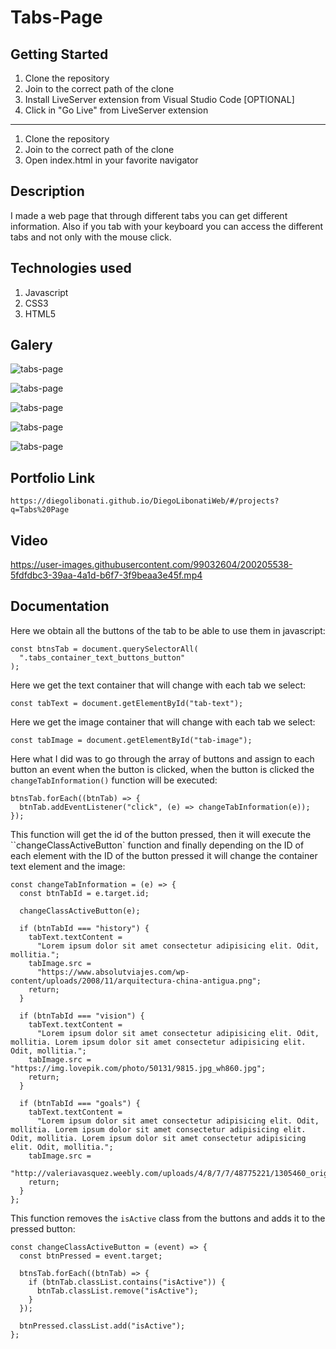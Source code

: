 # Tabs-Page

## Getting Started

1. Clone the repository
2. Join to the correct path of the clone
3. Install LiveServer extension from Visual Studio Code [OPTIONAL]
4. Click in "Go Live" from LiveServer extension

---

1. Clone the repository
2. Join to the correct path of the clone
3. Open index.html in your favorite navigator

## Description

I made a web page that through different tabs you can get different information. Also if you tab with your keyboard you can access the different tabs and not only with the mouse click.

## Technologies used

1. Javascript
2. CSS3
3. HTML5

## Galery

![tabs-page](https://raw.githubusercontent.com/DiegoLibonati/DiegoLibonatiWeb/main/data/projects/Javascript/Imagenes/tabs2-0.jpg)

![tabs-page](https://raw.githubusercontent.com/DiegoLibonati/DiegoLibonatiWeb/main/data/projects/Javascript/Imagenes/tabs2-1.jpg)

![tabs-page](https://raw.githubusercontent.com/DiegoLibonati/DiegoLibonatiWeb/main/data/projects/Javascript/Imagenes/tabs2-2.jpg)

![tabs-page](https://raw.githubusercontent.com/DiegoLibonati/DiegoLibonatiWeb/main/data/projects/Javascript/Imagenes/tabs2-3.jpg)

![tabs-page](https://raw.githubusercontent.com/DiegoLibonati/DiegoLibonatiWeb/main/data/projects/Javascript/Imagenes/tabs2-4.jpg)

## Portfolio Link

`https://diegolibonati.github.io/DiegoLibonatiWeb/#/projects?q=Tabs%20Page`

## Video

https://user-images.githubusercontent.com/99032604/200205538-5fdfdbc3-39aa-4a1d-b6f7-3f9beaa3e45f.mp4

## Documentation

Here we obtain all the buttons of the tab to be able to use them in javascript:

```
const btnsTab = document.querySelectorAll(
  ".tabs_container_text_buttons_button"
);
```

Here we get the text container that will change with each tab we select:

```
const tabText = document.getElementById("tab-text");
```

Here we get the image container that will change with each tab we select:

```
const tabImage = document.getElementById("tab-image");
```

Here what I did was to go through the array of buttons and assign to each button an event when the button is clicked, when the button is clicked the `changeTabInformation()` function will be executed:

```
btnsTab.forEach((btnTab) => {
  btnTab.addEventListener("click", (e) => changeTabInformation(e));
});
```

This function will get the id of the button pressed, then it will execute the ``changeClassActiveButton` function and finally depending on the ID of each element with the ID of the button pressed it will change the container text element and the image:

```
const changeTabInformation = (e) => {
  const btnTabId = e.target.id;

  changeClassActiveButton(e);

  if (btnTabId === "history") {
    tabText.textContent =
      "Lorem ipsum dolor sit amet consectetur adipisicing elit. Odit, mollitia.";
    tabImage.src =
      "https://www.absolutviajes.com/wp-content/uploads/2008/11/arquitectura-china-antigua.png";
    return;
  }

  if (btnTabId === "vision") {
    tabText.textContent =
      "Lorem ipsum dolor sit amet consectetur adipisicing elit. Odit, mollitia. Lorem ipsum dolor sit amet consectetur adipisicing elit. Odit, mollitia.";
    tabImage.src = "https://img.lovepik.com/photo/50131/9815.jpg_wh860.jpg";
    return;
  }

  if (btnTabId === "goals") {
    tabText.textContent =
      "Lorem ipsum dolor sit amet consectetur adipisicing elit. Odit, mollitia. Lorem ipsum dolor sit amet consectetur adipisicing elit. Odit, mollitia. Lorem ipsum dolor sit amet consectetur adipisicing elit. Odit, mollitia.";
    tabImage.src =
      "http://valeriavasquez.weebly.com/uploads/4/8/7/7/48775221/1305460_orig.jpg";
    return;
  }
};
```

This function removes the `isActive` class from the buttons and adds it to the pressed button:

```
const changeClassActiveButton = (event) => {
  const btnPressed = event.target;

  btnsTab.forEach((btnTab) => {
    if (btnTab.classList.contains("isActive")) {
      btnTab.classList.remove("isActive");
    }
  });

  btnPressed.classList.add("isActive");
};

```
